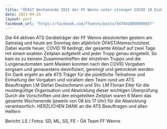 ```yaml
---
title: "ÖFAST Wochenende 2021 der FF Wenns unter strenger COVID 19 Einhaltung"
date: 2021-04-25
layout: post
facebook_url: "https://facebook.com/ffwenns/posts/5478410898900657"
---
```


Die 44 aktiven ATS Geräteträger der FF Wenns absolvierten gestern am Samstag und heute am Sonntag den alljährlich ÖFAST/Atemschutztest. Dabei wurde heuer, COVID 19 bedingt, der gesamte Ablauf auf zwei Tage mit einem exakten Zeitplan aufgeteilt und jeder Trupp genau eingeteilt. So kam es zu keinem Zusammentreffen der einzelnen Trupps und die Lungenautomaten samt Masken konnten nach den COVID Vorgaben sorgsam und genauestens desinfiziert, gereinigt und getrocknet werden. Ein Dank ergeht an alle ATS Träger für die pünktliche Teilnahme und Einhaltung der Vorgaben und vorallem dem Team rund um ATS Beauftragten LM Stefan Deutschmann und Stv. LM Florian Eiter für die mustergültige Organisation und Abwicklung dieser wichtigen Überprüfung. Durch die Vorschriften und den eingeteilten Zeitplan waren 6 Mann das gesamte Wochenende (jeweils von 08 bis 17 Uhr) für die Abwicklung verantwortlich. HERZLICHEN DANK an die ATS Beauftragen und allen Helfern

Bericht: LS / Fotos: SD, ML, SS, FE - ÖA Team FF Wenns